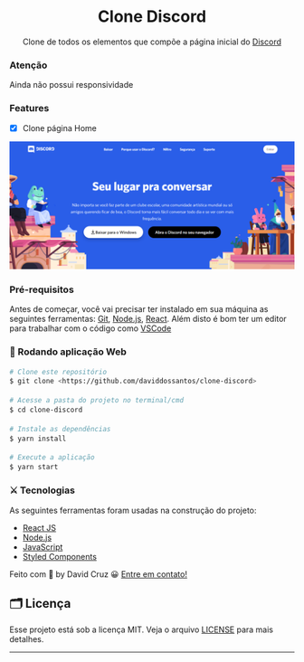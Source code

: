 <h1 align="center">Clone Discord</h1>

<p align="center">Clone de todos os elementos que compõe a página inicial do <a href="https://discord.com/">Discord</a> </p>

### Atenção

Ainda não possui responsividade

### Features

- [x] Clone página Home

<p align="center"><img src=".github/discord.png" ></p>

### Pré-requisitos

Antes de começar, você vai precisar ter instalado em sua máquina as seguintes ferramentas:
[Git](https://git-scm.com), [Node.js](https://nodejs.org/en/), [React](https://pt-br.reactjs.org/). Além disto é bom ter um editor para trabalhar com o código como [VSCode](https://code.visualstudio.com/)

### 🎲 Rodando aplicação Web

```bash
# Clone este repositório
$ git clone <https://github.com/daviddossantos/clone-discord>

# Acesse a pasta do projeto no terminal/cmd
$ cd clone-discord

# Instale as dependências
$ yarn install

# Execute a aplicação
$ yarn start
```

### ⚔ Tecnologias

As seguintes ferramentas foram usadas na construção do projeto:

- [React JS](https://github.com/daviddossantos/clone-discord)
- [Node.js](https://nodejs.org/en/)
- [JavaScript](https://www.javascript.com/)
- [Styled Components](https://styled-components.com/)

Feito com 💖 by David Cruz 😀 [Entre em contato!](https://www.linkedin.com/in/daviddossantoscruz/)

## 🗂 Licença

Esse projeto está sob a licença MIT. Veja o arquivo [LICENSE](LICENSE.md) para mais detalhes.

---
